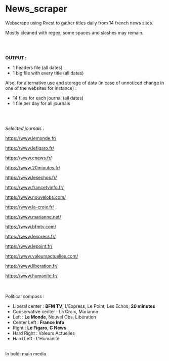 # News_scraper
Webscrape using Rvest to gather titles daily from 14 french news sites.

Mostly cleaned with regex, some spaces and slashes may remain.

<br><br>

**OUTPUT :** 
- 1 headers file (all dates)
- 1 big file with every title (all dates)

Also, for alternative use and storage of data (in case of unnoticed change in one of the websites for instance) :
- 14 files for each journal (all dates)
- 1 file per day for all journals

<br><br>

_Selected journals :_

https://www.lemonde.fr/

https://www.lefigaro.fr/

https://www.cnews.fr/

https://www.20minutes.fr/

https://www.lesechos.fr/

https://www.francetvinfo.fr/

https://www.nouvelobs.com/

https://www.la-croix.fr/

https://www.marianne.net/

https://www.bfmtv.com/

https://www.lexpress.fr/

https://www.lepoint.fr/

https://www.valeursactuelles.com/

https://www.liberation.fr/ 

https://www.humanite.fr/

<br><br>
Political compass :
- Liberal center : **BFM TV**, L'Express, Le Point, Les Echos, **20 minutes**
- Conservative center : La Croix, Marianne
- Left : **Le Monde**, Nouvel Obs, Libération
- Center Left : **France Info**
- Right : **Le Figaro**, **C News**
- Hard Right : Valeurs Actuelles
- Hard Left : L'Humanité

<br>
In bold: main media
